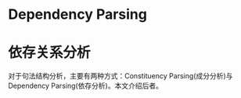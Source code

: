 # Dependency Parsing


# 依存关系分析

对于句法结构分析，主要有两种方式：Constituency Parsing(成分分析)与Dependency Parsing(依存分析)。本文介绍后者。







